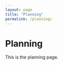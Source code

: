 ```yaml
---
layout: page
title: "Planning"
permalink: /planning/
---
```


# Planning

This is the planning page.
